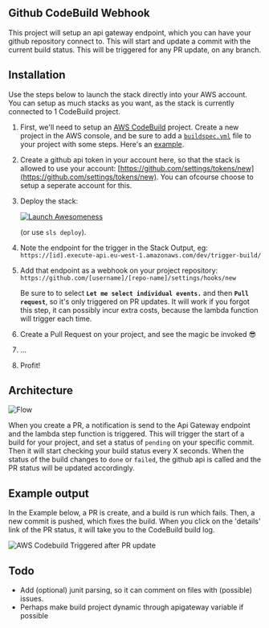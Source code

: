 Github CodeBuild Webhook
------------------------

This project will setup an api gateway endpoint, which you can have your github repository connect to. This will start and update a commit with the current build status.
This will be triggered for any PR update, on any branch.

Installation
------------
Use the steps below to launch the stack directly into your AWS account. You can setup as much stacks as you want, as the stack is currently connected to 1 CodeBuild project.

1. First, we'll need to setup an [AWS CodeBuild](https://eu-west-1.console.aws.amazon.com/codebuild/home) project. Create a new project in the AWS console, and be sure to add a [`buildspec.yml`](http://docs.aws.amazon.com/codebuild/latest/userguide/build-spec-ref.html) file to your project with some steps. Here's an [example](https://github.com/svdgraaf/webhook-test/blob/foobar/buildspec.yml).
2. Create a github api token in your account here, so that the stack is allowed to use your account: [https://github.com/settings/tokens/new](https://github.com/settings/tokens/new). You can ofcourse choose to setup a seperate account for this.
3. Deploy the stack:

   [![Launch Awesomeness](https://s3.amazonaws.com/cloudformation-examples/cloudformation-launch-stack.png)](https://console.aws.amazon.com/cloudformation/home?region=eu-west-1#/stacks/new?stackName=serverless-build-trigger&templateURL=https://s3-eu-west-1.amazonaws.com/github-webhook-artifacts-eu-west-1/serverless/github-webhook/trigger/1494319871068-2017-05-09T08%3A51%3A11.068Z/compiled-cloudformation-template.json)

	(or use `sls deploy`).

4. Note the endpoint for the trigger in the Stack Output, eg: `https://[id].execute-api.eu-west-1.amazonaws.com/dev/trigger-build/`
5. Add that endpoint as a webhook on your project repository: `https://github.com/[username]/[repo-name]/settings/hooks/new`

   Be sure to to select __`Let me select individual events.`__ and then __`Pull request`__, so it's only triggered on PR updates. It will work if you forgot this step, it can possibly incur extra costs, because the lambda function will trigger each time.
6. Create a Pull Request on your project, and see the magic be invoked 😎
7. ...
8. Profit!

Architecture
------------
![Flow](https://raw.githubusercontent.com/svdgraaf/github-codebuild-webhook/master/architecture.png)

When you create a PR, a notification is send to the Api Gateway endpoint and the lambda step function is triggered. This will trigger the start of a build for your project, and set a status of `pending` on your specific commit. Then it will start checking your build status every X seconds. When the status of the build changes to `done` or `failed`, the github api is called and the PR status will be updated accordingly.

Example output
--------------
In the Example below, a PR is create, and a build is run which fails. Then, a new commit is pushed, which fixes the build. When you click on the 'details' link of the PR status, it will take you to the CodeBuild build log.

![AWS Codebuild Triggered after PR update](https://github.com/svdgraaf/github-codebuild-webhook/blob/master/example.gif?raw=true)

Todo
----
* Add (optional) junit parsing, so it can comment on files with (possible) issues.
* Perhaps make build project dynamic through apigateway variable if possible

